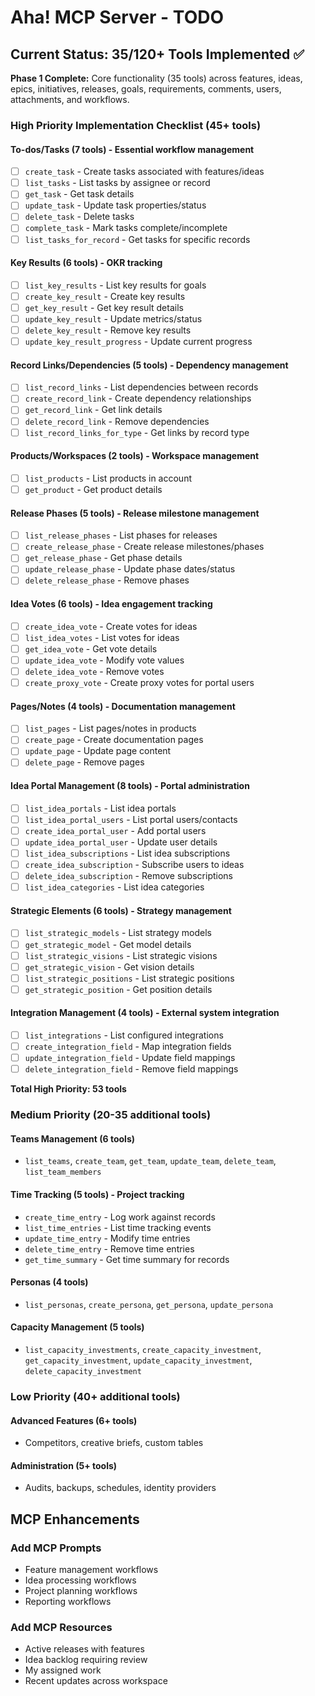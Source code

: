 # Aha! MCP Server - TODO

## Current Status: 35/120+ Tools Implemented ✅

**Phase 1 Complete:** Core functionality (35 tools) across features, ideas, epics, initiatives, releases, goals, requirements, comments, users, attachments, and workflows.

### High Priority Implementation Checklist (45+ tools)

#### To-dos/Tasks (7 tools) - Essential workflow management
- [ ] `create_task` - Create tasks associated with features/ideas
- [ ] `list_tasks` - List tasks by assignee or record  
- [ ] `get_task` - Get task details
- [ ] `update_task` - Update task properties/status
- [ ] `delete_task` - Delete tasks
- [ ] `complete_task` - Mark tasks complete/incomplete
- [ ] `list_tasks_for_record` - Get tasks for specific records

#### Key Results (6 tools) - OKR tracking
- [ ] `list_key_results` - List key results for goals
- [ ] `create_key_result` - Create key results
- [ ] `get_key_result` - Get key result details  
- [ ] `update_key_result` - Update metrics/status
- [ ] `delete_key_result` - Remove key results
- [ ] `update_key_result_progress` - Update current progress

#### Record Links/Dependencies (5 tools) - Dependency management
- [ ] `list_record_links` - List dependencies between records
- [ ] `create_record_link` - Create dependency relationships
- [ ] `get_record_link` - Get link details
- [ ] `delete_record_link` - Remove dependencies
- [ ] `list_record_links_for_type` - Get links by record type

#### Products/Workspaces (2 tools) - Workspace management
- [ ] `list_products` - List products in account
- [ ] `get_product` - Get product details

#### Release Phases (5 tools) - Release milestone management
- [ ] `list_release_phases` - List phases for releases
- [ ] `create_release_phase` - Create release milestones/phases
- [ ] `get_release_phase` - Get phase details
- [ ] `update_release_phase` - Update phase dates/status
- [ ] `delete_release_phase` - Remove phases

#### Idea Votes (6 tools) - Idea engagement tracking
- [ ] `create_idea_vote` - Create votes for ideas
- [ ] `list_idea_votes` - List votes for ideas  
- [ ] `get_idea_vote` - Get vote details
- [ ] `update_idea_vote` - Modify vote values
- [ ] `delete_idea_vote` - Remove votes
- [ ] `create_proxy_vote` - Create proxy votes for portal users

#### Pages/Notes (4 tools) - Documentation management
- [ ] `list_pages` - List pages/notes in products
- [ ] `create_page` - Create documentation pages
- [ ] `update_page` - Update page content
- [ ] `delete_page` - Remove pages

#### Idea Portal Management (8 tools) - Portal administration
- [ ] `list_idea_portals` - List idea portals
- [ ] `list_idea_portal_users` - List portal users/contacts
- [ ] `create_idea_portal_user` - Add portal users
- [ ] `update_idea_portal_user` - Update user details
- [ ] `list_idea_subscriptions` - List idea subscriptions
- [ ] `create_idea_subscription` - Subscribe users to ideas
- [ ] `delete_idea_subscription` - Remove subscriptions
- [ ] `list_idea_categories` - List idea categories

#### Strategic Elements (6 tools) - Strategy management
- [ ] `list_strategic_models` - List strategy models
- [ ] `get_strategic_model` - Get model details
- [ ] `list_strategic_visions` - List strategic visions
- [ ] `get_strategic_vision` - Get vision details
- [ ] `list_strategic_positions` - List strategic positions
- [ ] `get_strategic_position` - Get position details

#### Integration Management (4 tools) - External system integration
- [ ] `list_integrations` - List configured integrations
- [ ] `create_integration_field` - Map integration fields
- [ ] `update_integration_field` - Update field mappings
- [ ] `delete_integration_field` - Remove field mappings

**Total High Priority: 53 tools**

### Medium Priority (20-35 additional tools)

#### Teams Management (6 tools)
- `list_teams`, `create_team`, `get_team`, `update_team`, `delete_team`, `list_team_members`

#### Time Tracking (5 tools) - Project tracking
- `create_time_entry` - Log work against records
- `list_time_entries` - List time tracking events
- `update_time_entry` - Modify time entries
- `delete_time_entry` - Remove time entries  
- `get_time_summary` - Get time summary for records

#### Personas (4 tools)
- `list_personas`, `create_persona`, `get_persona`, `update_persona`

#### Capacity Management (5 tools)
- `list_capacity_investments`, `create_capacity_investment`, `get_capacity_investment`, `update_capacity_investment`, `delete_capacity_investment`

### Low Priority (40+ additional tools)

#### Advanced Features (6+ tools)
- Competitors, creative briefs, custom tables

#### Administration (5+ tools)
- Audits, backups, schedules, identity providers

## MCP Enhancements

### Add MCP Prompts
- Feature management workflows
- Idea processing workflows  
- Project planning workflows
- Reporting workflows

### Add MCP Resources
- Active releases with features
- Idea backlog requiring review
- My assigned work
- Recent updates across workspace